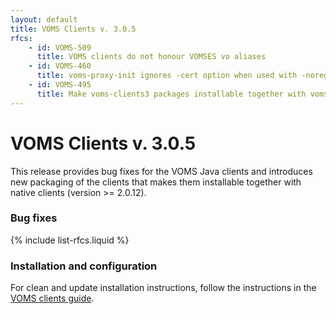 ```yaml
---
layout: default
title: VOMS Clients v. 3.0.5
rfcs:
    - id: VOMS-509
      title: VOMS clients do not honour VOMSES vo aliases
    - id: VOMS-460
      title: voms-proxy-init ignores -cert option when used with -noregen
    - id: VOMS-495
      title: Make voms-clients3 packages installable together with voms-clients
---
```


# VOMS Clients v. 3.0.5

This release provides bug fixes for the VOMS Java clients and introduces new
packaging of the clients that makes them installable together with native
clients (version  >= 2.0.12).

### Bug fixes

{% include list-rfcs.liquid %}

### Installation and configuration

For clean and update installation instructions, follow the instructions in the [VOMS clients guide]({{site.baseurl}}/documentation/voms-clients-guide/3.0.3).

